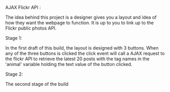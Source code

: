 AJAX Flickr API :

The idea behind this project is a designer gives you a layout and idea of how they want the webpage to function. It is up to    you to link up to the Flickr public photos API. 

Stage 1:
 
In the first draft of this build, the layout is designed with 3 buttons. When any of the three buttons is clicked the 
click event will call a AJAX request to the flickr API to retrieve the latest 20 posts with the tag names in the 'animal' variable holding the text value of the button clicked. 

Stage 2: 

The second stage of the build 
